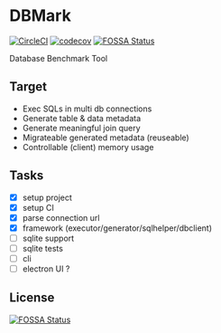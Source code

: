# DBMark

[![CircleCI](https://circleci.com/gh/Soontao/DBMark/tree/master.svg?style=shield)](https://circleci.com/gh/Soontao/DBMark/tree/master)
[![codecov](https://codecov.io/gh/Soontao/DBMark/branch/master/graph/badge.svg)](https://codecov.io/gh/Soontao/DBMark)
[![FOSSA Status](https://app.fossa.io/api/projects/git%2Bgithub.com%2FSoontao%2FDBMark.svg?type=shield)](https://app.fossa.io/projects/git%2Bgithub.com%2FSoontao%2FDBMark?ref=badge_shield)

Database Benchmark Tool

## Target

* Exec SQLs in multi db connections
* Generate table & data metadata
* Generate meaningful join query
* Migrateable generated metadata (reuseable)
* Controllable (client) memory usage

## Tasks

- [x] setup project
- [x] setup CI
- [x] parse connection url
- [x] framework (executor/generator/sqlhelper/dbclient)
- [ ] sqlite support
- [ ] sqlite tests
- [ ] cli
- [ ] electron UI ?

## License

[![FOSSA Status](https://app.fossa.io/api/projects/git%2Bgithub.com%2FSoontao%2FDBMark.svg?type=large)](https://app.fossa.io/projects/git%2Bgithub.com%2FSoontao%2FDBMark?ref=badge_large)